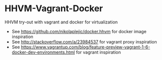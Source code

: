 HHVM-Vagrant-Docker
===================

HHVM try-out with vagrant and docker for virtualization


- See https://github.com/nikolaplejic/docker.hhvm for docker image inspiration
- See http://stackoverflow.com/a/23984537 for vagrant proxy inspiration
- See https://www.vagrantup.com/blog/feature-preview-vagrant-1-6-docker-dev-environments.html for vagrant inspiration
